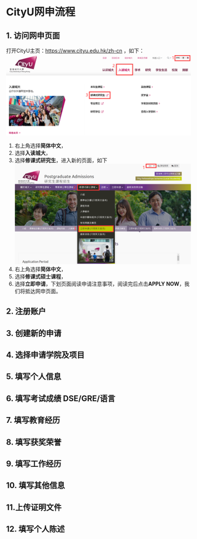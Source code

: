 # CityU网申流程

## 1. 访问网申页面
打开CityU主页：https://www.cityu.edu.hk/zh-cn ，如下：
![figure1](../CityU/fig/figure1.png)
1. 右上角选择**简体中文**，
2. 选择**入读城大**，
3. 选择**修课式研究生**，进入新的页面，如下
![figure2](../CityU/fig/figure2.png)
1. 右上角选择**简体中文**，
2. 选择**修课式硕士课程**，
3. 选择**立即申请**，下划页面阅读申请注意事项，阅读完后点击**APPLY NOW**，我们将抵达网申页面。

## 2. 注册账户

## 3. 创建新的申请

## 4. 选择申请学院及项目

## 5. 填写个人信息

## 6. 填写考试成绩 DSE/GRE/语言

## 7. 填写教育经历

## 8. 填写获奖荣誉

## 9. 填写工作经历

## 10. 填写其他信息

## 11.上传证明文件

## 12. 填写个人陈述
